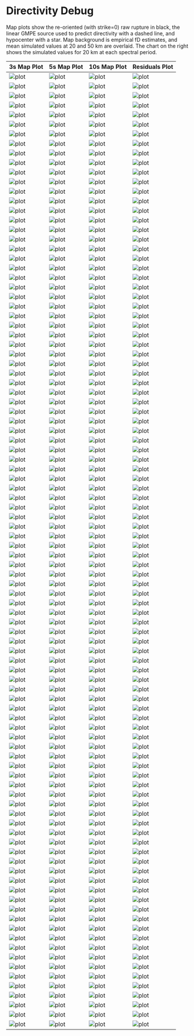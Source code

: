 # Directivity Debug

Map plots show the re-oriented (with strike=0) raw rupture in black, the linear GMPE source used to predict directivity with a dashed line, and hypocenter with a star. Map background is empirical fD estimates, and mean simulated values at 20 and 50 km are overlaid. The chart on the right shows the simulated values for 20 km at each spectral period.

| 3s Map Plot | 5s Map Plot | 10s Map Plot | Residuals Plot |
|-----|-----|-----|-----|
| ![plot](event_81662_map_3s.png) | ![plot](event_81662_map_5s.png) | ![plot](event_81662_map_10s.png) | ![plot](event_81662_residuals.png) |
| ![plot](event_101049_map_3s.png) | ![plot](event_101049_map_5s.png) | ![plot](event_101049_map_10s.png) | ![plot](event_101049_residuals.png) |
| ![plot](event_104600_map_3s.png) | ![plot](event_104600_map_5s.png) | ![plot](event_104600_map_10s.png) | ![plot](event_104600_residuals.png) |
| ![plot](event_114158_map_3s.png) | ![plot](event_114158_map_5s.png) | ![plot](event_114158_map_10s.png) | ![plot](event_114158_residuals.png) |
| ![plot](event_127990_map_3s.png) | ![plot](event_127990_map_5s.png) | ![plot](event_127990_map_10s.png) | ![plot](event_127990_residuals.png) |
| ![plot](event_130013_map_3s.png) | ![plot](event_130013_map_5s.png) | ![plot](event_130013_map_10s.png) | ![plot](event_130013_residuals.png) |
| ![plot](event_131842_map_3s.png) | ![plot](event_131842_map_5s.png) | ![plot](event_131842_map_10s.png) | ![plot](event_131842_residuals.png) |
| ![plot](event_133833_map_3s.png) | ![plot](event_133833_map_5s.png) | ![plot](event_133833_map_10s.png) | ![plot](event_133833_residuals.png) |
| ![plot](event_141814_map_3s.png) | ![plot](event_141814_map_5s.png) | ![plot](event_141814_map_10s.png) | ![plot](event_141814_residuals.png) |
| ![plot](event_155392_map_3s.png) | ![plot](event_155392_map_5s.png) | ![plot](event_155392_map_10s.png) | ![plot](event_155392_residuals.png) |
| ![plot](event_158003_map_3s.png) | ![plot](event_158003_map_5s.png) | ![plot](event_158003_map_10s.png) | ![plot](event_158003_residuals.png) |
| ![plot](event_173750_map_3s.png) | ![plot](event_173750_map_5s.png) | ![plot](event_173750_map_10s.png) | ![plot](event_173750_residuals.png) |
| ![plot](event_174820_map_3s.png) | ![plot](event_174820_map_5s.png) | ![plot](event_174820_map_10s.png) | ![plot](event_174820_residuals.png) |
| ![plot](event_180832_map_3s.png) | ![plot](event_180832_map_5s.png) | ![plot](event_180832_map_10s.png) | ![plot](event_180832_residuals.png) |
| ![plot](event_185676_map_3s.png) | ![plot](event_185676_map_5s.png) | ![plot](event_185676_map_10s.png) | ![plot](event_185676_residuals.png) |
| ![plot](event_188119_map_3s.png) | ![plot](event_188119_map_5s.png) | ![plot](event_188119_map_10s.png) | ![plot](event_188119_residuals.png) |
| ![plot](event_190960_map_3s.png) | ![plot](event_190960_map_5s.png) | ![plot](event_190960_map_10s.png) | ![plot](event_190960_residuals.png) |
| ![plot](event_194550_map_3s.png) | ![plot](event_194550_map_5s.png) | ![plot](event_194550_map_10s.png) | ![plot](event_194550_residuals.png) |
| ![plot](event_216184_map_3s.png) | ![plot](event_216184_map_5s.png) | ![plot](event_216184_map_10s.png) | ![plot](event_216184_residuals.png) |
| ![plot](event_220519_map_3s.png) | ![plot](event_220519_map_5s.png) | ![plot](event_220519_map_10s.png) | ![plot](event_220519_residuals.png) |
| ![plot](event_223380_map_3s.png) | ![plot](event_223380_map_5s.png) | ![plot](event_223380_map_10s.png) | ![plot](event_223380_residuals.png) |
| ![plot](event_225350_map_3s.png) | ![plot](event_225350_map_5s.png) | ![plot](event_225350_map_10s.png) | ![plot](event_225350_residuals.png) |
| ![plot](event_242097_map_3s.png) | ![plot](event_242097_map_5s.png) | ![plot](event_242097_map_10s.png) | ![plot](event_242097_residuals.png) |
| ![plot](event_245157_map_3s.png) | ![plot](event_245157_map_5s.png) | ![plot](event_245157_map_10s.png) | ![plot](event_245157_residuals.png) |
| ![plot](event_248215_map_3s.png) | ![plot](event_248215_map_5s.png) | ![plot](event_248215_map_10s.png) | ![plot](event_248215_residuals.png) |
| ![plot](event_249359_map_3s.png) | ![plot](event_249359_map_5s.png) | ![plot](event_249359_map_10s.png) | ![plot](event_249359_residuals.png) |
| ![plot](event_250111_map_3s.png) | ![plot](event_250111_map_5s.png) | ![plot](event_250111_map_10s.png) | ![plot](event_250111_residuals.png) |
| ![plot](event_252033_map_3s.png) | ![plot](event_252033_map_5s.png) | ![plot](event_252033_map_10s.png) | ![plot](event_252033_residuals.png) |
| ![plot](event_254034_map_3s.png) | ![plot](event_254034_map_5s.png) | ![plot](event_254034_map_10s.png) | ![plot](event_254034_residuals.png) |
| ![plot](event_254085_map_3s.png) | ![plot](event_254085_map_5s.png) | ![plot](event_254085_map_10s.png) | ![plot](event_254085_residuals.png) |
| ![plot](event_258044_map_3s.png) | ![plot](event_258044_map_5s.png) | ![plot](event_258044_map_10s.png) | ![plot](event_258044_residuals.png) |
| ![plot](event_261085_map_3s.png) | ![plot](event_261085_map_5s.png) | ![plot](event_261085_map_10s.png) | ![plot](event_261085_residuals.png) |
| ![plot](event_263599_map_3s.png) | ![plot](event_263599_map_5s.png) | ![plot](event_263599_map_10s.png) | ![plot](event_263599_residuals.png) |
| ![plot](event_270631_map_3s.png) | ![plot](event_270631_map_5s.png) | ![plot](event_270631_map_10s.png) | ![plot](event_270631_residuals.png) |
| ![plot](event_271337_map_3s.png) | ![plot](event_271337_map_5s.png) | ![plot](event_271337_map_10s.png) | ![plot](event_271337_residuals.png) |
| ![plot](event_284957_map_3s.png) | ![plot](event_284957_map_5s.png) | ![plot](event_284957_map_10s.png) | ![plot](event_284957_residuals.png) |
| ![plot](event_286065_map_3s.png) | ![plot](event_286065_map_5s.png) | ![plot](event_286065_map_10s.png) | ![plot](event_286065_residuals.png) |
| ![plot](event_288234_map_3s.png) | ![plot](event_288234_map_5s.png) | ![plot](event_288234_map_10s.png) | ![plot](event_288234_residuals.png) |
| ![plot](event_288480_map_3s.png) | ![plot](event_288480_map_5s.png) | ![plot](event_288480_map_10s.png) | ![plot](event_288480_residuals.png) |
| ![plot](event_290820_map_3s.png) | ![plot](event_290820_map_5s.png) | ![plot](event_290820_map_10s.png) | ![plot](event_290820_residuals.png) |
| ![plot](event_298606_map_3s.png) | ![plot](event_298606_map_5s.png) | ![plot](event_298606_map_10s.png) | ![plot](event_298606_residuals.png) |
| ![plot](event_298843_map_3s.png) | ![plot](event_298843_map_5s.png) | ![plot](event_298843_map_10s.png) | ![plot](event_298843_residuals.png) |
| ![plot](event_303507_map_3s.png) | ![plot](event_303507_map_5s.png) | ![plot](event_303507_map_10s.png) | ![plot](event_303507_residuals.png) |
| ![plot](event_310788_map_3s.png) | ![plot](event_310788_map_5s.png) | ![plot](event_310788_map_10s.png) | ![plot](event_310788_residuals.png) |
| ![plot](event_319261_map_3s.png) | ![plot](event_319261_map_5s.png) | ![plot](event_319261_map_10s.png) | ![plot](event_319261_residuals.png) |
| ![plot](event_321495_map_3s.png) | ![plot](event_321495_map_5s.png) | ![plot](event_321495_map_10s.png) | ![plot](event_321495_residuals.png) |
| ![plot](event_328054_map_3s.png) | ![plot](event_328054_map_5s.png) | ![plot](event_328054_map_10s.png) | ![plot](event_328054_residuals.png) |
| ![plot](event_331470_map_3s.png) | ![plot](event_331470_map_5s.png) | ![plot](event_331470_map_10s.png) | ![plot](event_331470_residuals.png) |
| ![plot](event_347352_map_3s.png) | ![plot](event_347352_map_5s.png) | ![plot](event_347352_map_10s.png) | ![plot](event_347352_residuals.png) |
| ![plot](event_351658_map_3s.png) | ![plot](event_351658_map_5s.png) | ![plot](event_351658_map_10s.png) | ![plot](event_351658_residuals.png) |
| ![plot](event_357644_map_3s.png) | ![plot](event_357644_map_5s.png) | ![plot](event_357644_map_10s.png) | ![plot](event_357644_residuals.png) |
| ![plot](event_361501_map_3s.png) | ![plot](event_361501_map_5s.png) | ![plot](event_361501_map_10s.png) | ![plot](event_361501_residuals.png) |
| ![plot](event_362527_map_3s.png) | ![plot](event_362527_map_5s.png) | ![plot](event_362527_map_10s.png) | ![plot](event_362527_residuals.png) |
| ![plot](event_366459_map_3s.png) | ![plot](event_366459_map_5s.png) | ![plot](event_366459_map_10s.png) | ![plot](event_366459_residuals.png) |
| ![plot](event_376203_map_3s.png) | ![plot](event_376203_map_5s.png) | ![plot](event_376203_map_10s.png) | ![plot](event_376203_residuals.png) |
| ![plot](event_381423_map_3s.png) | ![plot](event_381423_map_5s.png) | ![plot](event_381423_map_10s.png) | ![plot](event_381423_residuals.png) |
| ![plot](event_382247_map_3s.png) | ![plot](event_382247_map_5s.png) | ![plot](event_382247_map_10s.png) | ![plot](event_382247_residuals.png) |
| ![plot](event_384522_map_3s.png) | ![plot](event_384522_map_5s.png) | ![plot](event_384522_map_10s.png) | ![plot](event_384522_residuals.png) |
| ![plot](event_399242_map_3s.png) | ![plot](event_399242_map_5s.png) | ![plot](event_399242_map_10s.png) | ![plot](event_399242_residuals.png) |
| ![plot](event_402404_map_3s.png) | ![plot](event_402404_map_5s.png) | ![plot](event_402404_map_10s.png) | ![plot](event_402404_residuals.png) |
| ![plot](event_410263_map_3s.png) | ![plot](event_410263_map_5s.png) | ![plot](event_410263_map_10s.png) | ![plot](event_410263_residuals.png) |
| ![plot](event_414464_map_3s.png) | ![plot](event_414464_map_5s.png) | ![plot](event_414464_map_10s.png) | ![plot](event_414464_residuals.png) |
| ![plot](event_420425_map_3s.png) | ![plot](event_420425_map_5s.png) | ![plot](event_420425_map_10s.png) | ![plot](event_420425_residuals.png) |
| ![plot](event_421442_map_3s.png) | ![plot](event_421442_map_5s.png) | ![plot](event_421442_map_10s.png) | ![plot](event_421442_residuals.png) |
| ![plot](event_425882_map_3s.png) | ![plot](event_425882_map_5s.png) | ![plot](event_425882_map_10s.png) | ![plot](event_425882_residuals.png) |
| ![plot](event_430133_map_3s.png) | ![plot](event_430133_map_5s.png) | ![plot](event_430133_map_10s.png) | ![plot](event_430133_residuals.png) |
| ![plot](event_432286_map_3s.png) | ![plot](event_432286_map_5s.png) | ![plot](event_432286_map_10s.png) | ![plot](event_432286_residuals.png) |
| ![plot](event_434088_map_3s.png) | ![plot](event_434088_map_5s.png) | ![plot](event_434088_map_10s.png) | ![plot](event_434088_residuals.png) |
| ![plot](event_436574_map_3s.png) | ![plot](event_436574_map_5s.png) | ![plot](event_436574_map_10s.png) | ![plot](event_436574_residuals.png) |
| ![plot](event_436946_map_3s.png) | ![plot](event_436946_map_5s.png) | ![plot](event_436946_map_10s.png) | ![plot](event_436946_residuals.png) |
| ![plot](event_448836_map_3s.png) | ![plot](event_448836_map_5s.png) | ![plot](event_448836_map_10s.png) | ![plot](event_448836_residuals.png) |
| ![plot](event_451800_map_3s.png) | ![plot](event_451800_map_5s.png) | ![plot](event_451800_map_10s.png) | ![plot](event_451800_residuals.png) |
| ![plot](event_454814_map_3s.png) | ![plot](event_454814_map_5s.png) | ![plot](event_454814_map_10s.png) | ![plot](event_454814_residuals.png) |
| ![plot](event_468478_map_3s.png) | ![plot](event_468478_map_5s.png) | ![plot](event_468478_map_10s.png) | ![plot](event_468478_residuals.png) |
| ![plot](event_470179_map_3s.png) | ![plot](event_470179_map_5s.png) | ![plot](event_470179_map_10s.png) | ![plot](event_470179_residuals.png) |
| ![plot](event_474654_map_3s.png) | ![plot](event_474654_map_5s.png) | ![plot](event_474654_map_10s.png) | ![plot](event_474654_residuals.png) |
| ![plot](event_475236_map_3s.png) | ![plot](event_475236_map_5s.png) | ![plot](event_475236_map_10s.png) | ![plot](event_475236_residuals.png) |
| ![plot](event_479216_map_3s.png) | ![plot](event_479216_map_5s.png) | ![plot](event_479216_map_10s.png) | ![plot](event_479216_residuals.png) |
| ![plot](event_491436_map_3s.png) | ![plot](event_491436_map_5s.png) | ![plot](event_491436_map_10s.png) | ![plot](event_491436_residuals.png) |
| ![plot](event_491830_map_3s.png) | ![plot](event_491830_map_5s.png) | ![plot](event_491830_map_10s.png) | ![plot](event_491830_residuals.png) |
| ![plot](event_493294_map_3s.png) | ![plot](event_493294_map_5s.png) | ![plot](event_493294_map_10s.png) | ![plot](event_493294_residuals.png) |
| ![plot](event_496863_map_3s.png) | ![plot](event_496863_map_5s.png) | ![plot](event_496863_map_10s.png) | ![plot](event_496863_residuals.png) |
| ![plot](event_503613_map_3s.png) | ![plot](event_503613_map_5s.png) | ![plot](event_503613_map_10s.png) | ![plot](event_503613_residuals.png) |
| ![plot](event_507658_map_3s.png) | ![plot](event_507658_map_5s.png) | ![plot](event_507658_map_10s.png) | ![plot](event_507658_residuals.png) |
| ![plot](event_521255_map_3s.png) | ![plot](event_521255_map_5s.png) | ![plot](event_521255_map_10s.png) | ![plot](event_521255_residuals.png) |
| ![plot](event_529321_map_3s.png) | ![plot](event_529321_map_5s.png) | ![plot](event_529321_map_10s.png) | ![plot](event_529321_residuals.png) |
| ![plot](event_529509_map_3s.png) | ![plot](event_529509_map_5s.png) | ![plot](event_529509_map_10s.png) | ![plot](event_529509_residuals.png) |
| ![plot](event_542390_map_3s.png) | ![plot](event_542390_map_5s.png) | ![plot](event_542390_map_10s.png) | ![plot](event_542390_residuals.png) |
| ![plot](event_557888_map_3s.png) | ![plot](event_557888_map_5s.png) | ![plot](event_557888_map_10s.png) | ![plot](event_557888_residuals.png) |
| ![plot](event_560957_map_3s.png) | ![plot](event_560957_map_5s.png) | ![plot](event_560957_map_10s.png) | ![plot](event_560957_residuals.png) |
| ![plot](event_563072_map_3s.png) | ![plot](event_563072_map_5s.png) | ![plot](event_563072_map_10s.png) | ![plot](event_563072_residuals.png) |
| ![plot](event_564087_map_3s.png) | ![plot](event_564087_map_5s.png) | ![plot](event_564087_map_10s.png) | ![plot](event_564087_residuals.png) |
| ![plot](event_568352_map_3s.png) | ![plot](event_568352_map_5s.png) | ![plot](event_568352_map_10s.png) | ![plot](event_568352_residuals.png) |
| ![plot](event_571855_map_3s.png) | ![plot](event_571855_map_5s.png) | ![plot](event_571855_map_10s.png) | ![plot](event_571855_residuals.png) |
| ![plot](event_581388_map_3s.png) | ![plot](event_581388_map_5s.png) | ![plot](event_581388_map_10s.png) | ![plot](event_581388_residuals.png) |
| ![plot](event_582721_map_3s.png) | ![plot](event_582721_map_5s.png) | ![plot](event_582721_map_10s.png) | ![plot](event_582721_residuals.png) |
| ![plot](event_587555_map_3s.png) | ![plot](event_587555_map_5s.png) | ![plot](event_587555_map_10s.png) | ![plot](event_587555_residuals.png) |
| ![plot](event_588328_map_3s.png) | ![plot](event_588328_map_5s.png) | ![plot](event_588328_map_10s.png) | ![plot](event_588328_residuals.png) |
| ![plot](event_594710_map_3s.png) | ![plot](event_594710_map_5s.png) | ![plot](event_594710_map_10s.png) | ![plot](event_594710_residuals.png) |
| ![plot](event_596302_map_3s.png) | ![plot](event_596302_map_5s.png) | ![plot](event_596302_map_10s.png) | ![plot](event_596302_residuals.png) |

